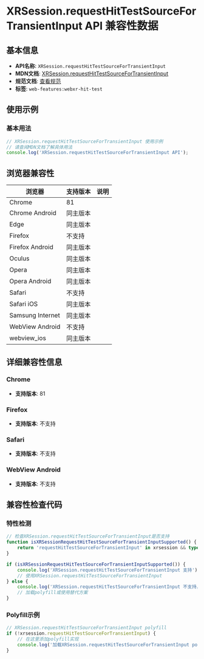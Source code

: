 # XRSession.requestHitTestSourceForTransientInput API 兼容性数据

## 基本信息

- **API名称**: `XRSession.requestHitTestSourceForTransientInput`
- **MDN文档**: [XRSession.requestHitTestSourceForTransientInput](https://developer.mozilla.org/docs/Web/API/XRSession/requestHitTestSourceForTransientInput)
- **规范文档**: [查看规范](https://immersive-web.github.io/hit-test/#dom-xrsession-requesthittestsourcefortransientinput)
- **标签**: `web-features:webxr-hit-test`

## 使用示例

### 基本用法

```javascript
// XRSession.requestHitTestSourceForTransientInput 使用示例
// 请查阅MDN文档了解具体用法
console.log('XRSession.requestHitTestSourceForTransientInput API');
```

## 浏览器兼容性

| 浏览器 | 支持版本 | 说明 |
|--------|----------|------|
| Chrome | 81 |  |
| Chrome Android | 同主版本 |  |
| Edge | 同主版本 |  |
| Firefox | 不支持 |  |
| Firefox Android | 同主版本 |  |
| Oculus | 同主版本 |  |
| Opera | 同主版本 |  |
| Opera Android | 同主版本 |  |
| Safari | 不支持 |  |
| Safari iOS | 同主版本 |  |
| Samsung Internet | 同主版本 |  |
| WebView Android | 不支持 |  |
| webview_ios | 同主版本 |  |

## 详细兼容性信息

### Chrome

- **支持版本**: 81

### Firefox

- **支持版本**: 不支持

### Safari

- **支持版本**: 不支持

### WebView Android

- **支持版本**: 不支持

## 兼容性检查代码

### 特性检测

```javascript
// 检查XRSession.requestHitTestSourceForTransientInput是否支持
function isXRSessionRequestHitTestSourceForTransientInputSupported() {
    return 'requestHitTestSourceForTransientInput' in xrsession && typeof xrsession.requestHitTestSourceForTransientInput === 'function';
}

if (isXRSessionRequestHitTestSourceForTransientInputSupported()) {
    console.log('XRSession.requestHitTestSourceForTransientInput 支持');
    // 使用XRSession.requestHitTestSourceForTransientInput
} else {
    console.log('XRSession.requestHitTestSourceForTransientInput 不支持，需要polyfill');
    // 加载polyfill或使用替代方案
}
```

### Polyfill示例

```javascript
// XRSession.requestHitTestSourceForTransientInput polyfill
if (!xrsession.requestHitTestSourceForTransientInput) {
    // 在这里添加polyfill实现
    console.log('加载XRSession.requestHitTestSourceForTransientInput polyfill');
}
```

